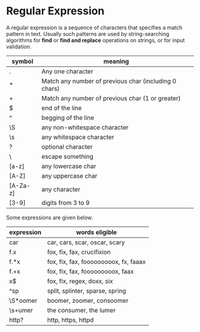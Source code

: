 # Regular Expression

A regular expression is a sequence of characters that specifies a match pattern in text. Usually such patterns are used by string-searching algorithms for **find** or **find and replace** operations on strings, or for input validation.

| symbol   | meaning                                               |
|----------|-------------------------------------------------------|
| .        | Any one character                                     |
| *        | Match any number of previous char (including 0 chars) |
| +        | Match any number of previous char (1 or greater)      |
| $        | end of the line                                       |
| ^        | begging of the line                                   |
| \S       | any non-whitespace character                          |
| \s       | any whitespace character                              |
| ?        | optional character                                    |
| \        | escape something                                      |
| [a-z]    | any lowercase char                                    |
| [A-Z]    | any uppercase char                                    |
| [A-Za-z] | any character                                         |
| [3-9]    | digits from 3 to 9                                    |

Some expressions are given below.

| expression | words eligible                        |
|------------|---------------------------------------|
| car        | car, cars, scar, oscar, scary         |
| f.x        | fox, fix, fax, crucifixion            |
| f.*x       | fox, fix, fax, fooooooooox, fx, faaax |
| f.+x       | fox, fix, fax, fooooooooox, faax      |
| x$         | fox, fix, regex, doxx, six            |
| ^sp        | split, splinter, sparse, spring       |
| \S*oomer   | boomer, zoomer, consoomer             |
| \s+umer    | the consumer, the        lumer        |
| http?      | http, https, httpd                    |